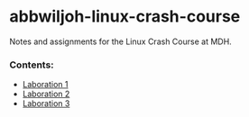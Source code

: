# abbwiljoh-linux-crash-course
Notes and assignments for the Linux Crash Course at MDH.

### Contents:

* [Laboration 1](https://github.com/abbwiljoh/abbwiljoh-linux-crash-course/blob/main/lab1.md "Go to laboration 1")
* [Laboration 2](https://github.com/abbwiljoh/abbwiljoh-linux-crash-course/blob/main/lab2.md "Go to laboration 2")
* [Laboration 3](https://github.com/abbwiljoh/abbwiljoh-linux-crash-course/blob/main/lab3.md "Go to laboration 3")
